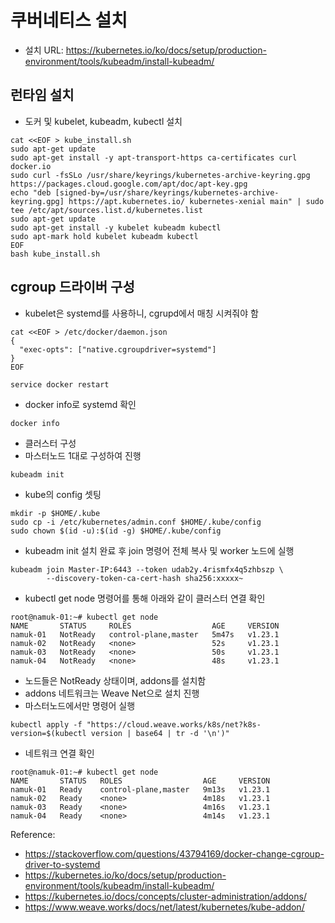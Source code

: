# 쿠버네티스 설치 
- 설치 URL: https://kubernetes.io/ko/docs/setup/production-environment/tools/kubeadm/install-kubeadm/

## 런타임 설치
- 도커 및 kubelet, kubeadm, kubectl 설치 
```
cat <<EOF > kube_install.sh
sudo apt-get update
sudo apt-get install -y apt-transport-https ca-certificates curl docker.io
sudo curl -fsSLo /usr/share/keyrings/kubernetes-archive-keyring.gpg https://packages.cloud.google.com/apt/doc/apt-key.gpg
echo "deb [signed-by=/usr/share/keyrings/kubernetes-archive-keyring.gpg] https://apt.kubernetes.io/ kubernetes-xenial main" | sudo tee /etc/apt/sources.list.d/kubernetes.list
sudo apt-get update
sudo apt-get install -y kubelet kubeadm kubectl
sudo apt-mark hold kubelet kubeadm kubectl
EOF
bash kube_install.sh
```

## cgroup 드라이버 구성
- kubelet은 systemd를 사용하니, cgrupd에서 매칭 시켜줘야 함

```
cat <<EOF > /etc/docker/daemon.json
{
  "exec-opts": ["native.cgroupdriver=systemd"]
}
EOF

service docker restart
```

- docker info로 systemd 확인
```
docker info 
```

- 클러스터 구성
- 마스터노드 1대로 구성하여 진행
```
kubeadm init
```

- kube의 config 셋팅
```
mkdir -p $HOME/.kube
sudo cp -i /etc/kubernetes/admin.conf $HOME/.kube/config
sudo chown $(id -u):$(id -g) $HOME/.kube/config
```

- kubeadm init 설치 완료 후 join 명령어 전체 복사 및 worker 노드에 실행
```
kubeadm join Master-IP:6443 --token udab2y.4rismfx4q5zhbszp \
        --discovery-token-ca-cert-hash sha256:xxxxx~
```

- kubectl get node 명령어를 통해 아래와 같이 클러스터 연결 확인
```
root@namuk-01:~# kubectl get node
NAME       STATUS     ROLES                  AGE     VERSION
namuk-01   NotReady   control-plane,master   5m47s   v1.23.1
namuk-02   NotReady   <none>                 52s     v1.23.1
namuk-03   NotReady   <none>                 50s     v1.23.1
namuk-04   NotReady   <none>                 48s     v1.23.1
```

- 노드들은 NotReady 상태이며, addons를 설치함
- addons 네트워크는 Weave Net으로 설치 진행
- 마스터노드에서만 명령어 실행
```
kubectl apply -f "https://cloud.weave.works/k8s/net?k8s-version=$(kubectl version | base64 | tr -d '\n')"
```

- 네트워크 연결 확인
```
root@namuk-01:~# kubectl get node
NAME       STATUS   ROLES                  AGE     VERSION
namuk-01   Ready    control-plane,master   9m13s   v1.23.1
namuk-02   Ready    <none>                 4m18s   v1.23.1
namuk-03   Ready    <none>                 4m16s   v1.23.1
namuk-04   Ready    <none>                 4m14s   v1.23.1
```  

Reference:
- https://stackoverflow.com/questions/43794169/docker-change-cgroup-driver-to-systemd
- https://kubernetes.io/ko/docs/setup/production-environment/tools/kubeadm/install-kubeadm/
- https://kubernetes.io/docs/concepts/cluster-administration/addons/
- https://www.weave.works/docs/net/latest/kubernetes/kube-addon/


